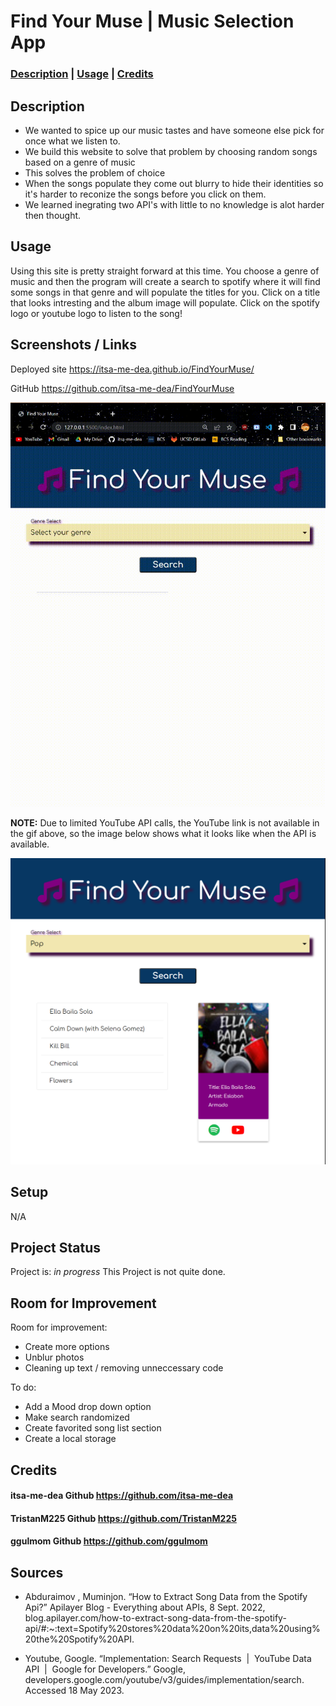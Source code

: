 # Find Your Muse | Music Selection App
### **[Description](#description) | [Usage](#usage) | [Credits](#credits)**

## Description

- We wanted to spice up our music tastes and have someone else pick for once what we listen to.
- We build this website to solve that problem by choosing random songs based on a genre of music
- This solves the problem of choice
- When the songs populate they come out blurry to hide their identities so it's harder to reconize the songs before you click on them.
- We learned inegrating two API's with little to no knowledge is alot harder then thought. 

## Usage
Using this site is pretty straight forward at this time. You choose a genre of music and then the program will create a search to spotify where it will find some songs in that genre and will populate the titles for you. Click on a title that looks intresting and the album image will populate. Click on the spotify logo or youtube logo to listen to the song!

## Screenshots / Links

Deployed site
https://itsa-me-dea.github.io/FindYourMuse/ 

GitHub
https://github.com/itsa-me-dea/FindYourMuse 

![Gif of working site](Assets/images/screen-capture.gif)

**NOTE:** Due to limited YouTube API calls, the YouTube link is not available in the gif above, so the image below shows what it looks like when the API is available.

![Image of final landing](Assets/images/Final-shot.png)

## Setup
N/A

## Project Status
Project is: _in progress_ 
This Project is not quite done. 

## Room for Improvement

Room for improvement:
- Create more options
- Unblur photos
- Cleaning up text / removing unneccessary code

To do:
- Add a Mood drop down option
- Make search randomized
- Create favorited song list section
- Create a local storage

## Credits
#### itsa-me-dea Github https://github.com/itsa-me-dea 
#### TristanM225 Github https://github.com/TristanM225 
#### ggulmom Github https://github.com/ggulmom

## Sources
- Abduraimov , Muminjon. “How to Extract Song Data from the Spotify Api?” Apilayer Blog - Everything about APIs, 8 Sept. 2022, blog.apilayer.com/how-to-extract-song-data-from-the-spotify-api/#:~:text=Spotify%20stores%20data%20on%20its,data%20using%20the%20Spotify%20API. 

- Youtube, Google. “Implementation: Search Requests&nbsp; |&nbsp; YouTube Data API&nbsp; |&nbsp; Google for Developers.” Google, developers.google.com/youtube/v3/guides/implementation/search. Accessed 18 May 2023. 